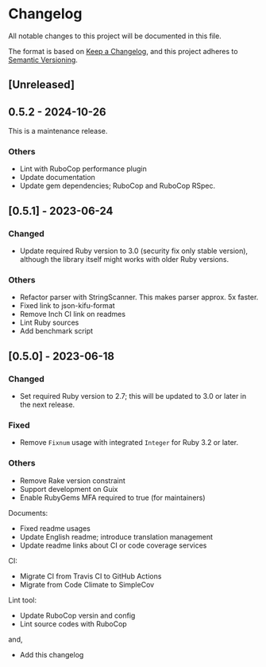 # Changelog

All notable changes to this project will be documented in this file.

The format is based on [Keep a Changelog](https://keepachangelog.com/en/1.0.0/),
and this project adheres to [Semantic Versioning](https://semver.org/spec/v2.0.0.html).

## [Unreleased]

## 0.5.2 - 2024-10-26

This is a maintenance release.

### Others

* Lint with RuboCop performance plugin
* Update documentation
* Update gem dependencies; RuboCop and RuboCop RSpec.

## [0.5.1] - 2023-06-24

### Changed

* Update required Ruby version to 3.0 (security fix only stable
  version), although the library itself might works with older Ruby
  versions.

### Others

* Refactor parser with StringScanner.  This makes parser approx. 5x
  faster.
* Fixed link to json-kifu-format
* Remove Inch CI link on readmes
* Lint Ruby sources
* Add benchmark script

## [0.5.0] - 2023-06-18

### Changed

* Set required Ruby version to 2.7; this will be updated to 3.0 or
  later in the next release.

### Fixed

* Remove `Fixnum` usage with integrated `Integer` for Ruby 3.2 or
  later.

### Others

* Remove Rake version constraint
* Support development on Guix
* Enable RubyGems MFA required to true (for maintainers)

Documents:

* Fixed readme usages
* Update English readme; introduce translation management
* Update readme links about CI or code coverage services

CI:

* Migrate CI from Travis CI to GitHub Actions
* Migrate from Code Climate to SimpleCov

Lint tool:

* Update RuboCop versin and config
* Lint source codes with RuboCop

and,

* Add this changelog
